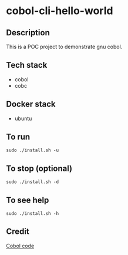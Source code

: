 # cobol-cli-hello-world

## Description
This is a POC project to demonstrate gnu cobol.

## Tech stack
- cobol
- cobc

## Docker stack
- ubuntu

## To run
`sudo ./install.sh -u`

## To stop (optional)
`sudo ./install.sh -d`

## To see help
`sudo ./install.sh -h`

## Credit
[Cobol code](https://rosettacode.org/wiki/Hello_world/Text#:~:text=08,15)
